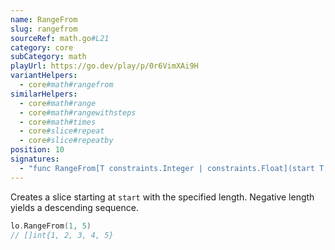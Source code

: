 ```yaml
---
name: RangeFrom
slug: rangefrom
sourceRef: math.go#L21
category: core
subCategory: math
playUrl: https://go.dev/play/p/0r6VimXAi9H
variantHelpers:
  - core#math#rangefrom
similarHelpers:
  - core#math#range
  - core#math#rangewithsteps
  - core#math#times
  - core#slice#repeat
  - core#slice#repeatby
position: 10
signatures:
  - "func RangeFrom[T constraints.Integer | constraints.Float](start T, elementNum int) []T"
---
```


Creates a slice starting at `start` with the specified length. Negative length yields a descending sequence.

```go
lo.RangeFrom(1, 5)
// []int{1, 2, 3, 4, 5}
```


